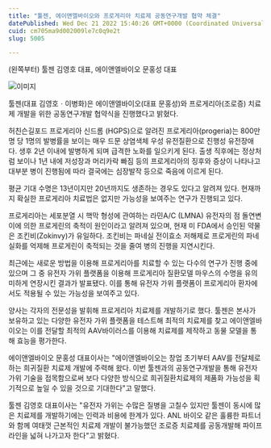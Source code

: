 ```yaml
---
title: "툴젠, 에이앤엘바이오와 프로게리아 치료제 공동연구개발 협약 체결"
datePublished: Wed Dec 21 2022 15:40:26 GMT+0000 (Coordinated Universal Time)
cuid: cm705ma9d002009le7c0q9e2t
slug: 5005

---
```



(왼쪽부터) 툴젠 김영호 대표, 에이앤엘바이오 문홍성 대표

![이미지](https://cdn.hashnode.com/res/hashnode/image/upload/v1739258522597/ff50c03a-c322-4d4c-856c-c4bd3b2616bb.jpeg)

툴젠(대표 김영호ㆍ이병화)은 에이앤엘바이오(대표 문홍성)와 프로게리아(조로증) 치료제 개발을 위한 공동연구개발 협약식을 진행했다고 밝혔다.

허친슨길포드 프로게리아 신드롬 (HGPS)으로 알려진 프로게리아(progeria)는 800만 명 당 1명의 발병률을 보이는 매우 드문 상염색체 우성 유전질환으로 진행성 유전장애다. 생후 2년 이내에 발병하게 되며 급격한 노화를 일으키게 된다. 출생 직후에는 정상처럼 보이나 1년 내에 저성장과 머리카락 빠짐 등의 프로게리아의 징후와 증상이 나타나고 대부분 병이 진행됨에 따라 결국에는 심장발작 등으로 죽음에 이르게 된다.

평균 기대 수명은 13년이지만 20년까지도 생존하는 경우도 있다고 알려져 있다. 현재까지 확실한 프로게리아 치료법은 없지만 가능성을 보여주는 연구가 진행되고 있다.

프로게리아는 세포분열 시 핵막 형성에 관여하는 라민A/C (LMNA) 유전자의 점 돌연변이에 의한 프로게린의 축적이 원인이라고 알려져 있으며, 현재 미 FDA에서 승인된 약물은 조킨비(Zokinvy)가 유일하다. 조킨비는 파네실 전이효소 저해제로 프로게린의 파네실화를 억제해 프로게린이 축적되는 것을 줄여 병의 진행을 지연시킨다.

최근에는 새로운 방법을 이용해 프로게리아를 치료할 수 있는 다수의 연구가 진행 중에 있으며 그 중 유전자 가위 플랫폼을 이용해 프로게리아 질환모델 마우스의 수명을 유의미하게 연장시킨 결과가 발표됐다. 이를 통해 유전자 가위 플랫폼이 프로게리아 환자에서도 적용될 수 있는 가능성을 보여주고 있다.

양사는 각자의 전문성을 발휘해 프로게리아 치료제를 개발하기로 했다. 툴젠은 본사가 보유하고 있는 다양한 유전자 가위 플랫폼을 테스트해 최적의 치료제를 찾고 에이앤엘바이오는 이를 전달할 최적의 AAV바이러스를 이용해 치료제를 제작하고 동물 모델을 통해 효능을 평가한다.

에이앤엘바이오 문홍성 대표이사는 "에이앤엘바이오는 창업 초기부터 AAV를 전달체로 하는 희귀질환 치료제 개발에 주력해 왔다. 이번 툴젠과의 공동연구개발을 통해 유전자가위 기술을 접목함으로써 보다 다양한 방식으로 희귀질환치료제의 제품화 가능성을 획기적으로 높일 수 있을 것으로 기대한다"고 말했다.

툴젠 김영호 대표이사는 "유전자 가위는 수많은 질병을 고칠수 있지만 툴젠이 동시에 많은 치료제를 개발하기에는 인력과 비용에 한계가 있다. ANL 바이오 같은 훌륭한 파트너와 함께 여태껏 근본적인 치료제 개발이 불가능했던 조로증 치료제를 공동개발해 파이프라인을 넓혀 나가고자 한다"고 밝혔다.